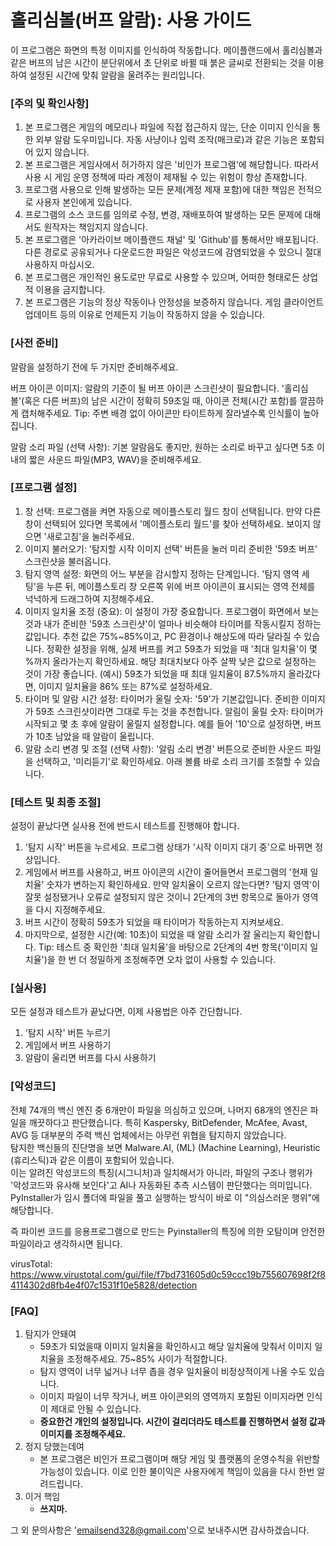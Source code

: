 # 홀리심볼(버프 알람): 사용 가이드

이 프로그램은 화면의 특정 이미지를 인식하여 작동합니다. 
메이플랜드에서 홀리심볼과 같은 버프의 남은 시간이 분단위에서 초 단위로 바뀔 때 붉은 글씨로 전환되는 것을 이용하여 설정된 시간에 맞춰 알람을 울려주는 원리입니다.

### [주의 및 확인사항]
1. 본 프로그램은 게임의 메모리나 파일에 직접 접근하지 않는, 단순 이미지 인식을 통한 외부 알람 도우미입니다. 자동 사냥이나 입력 조작(매크로)과 같은 기능은 포함되어 있지 않습니다.
2. 본 프로그램은 게임사에서 허가하지 않은 '비인가 프로그램'에 해당합니다. 따라서 사용 시 게임 운영 정책에 따라 계정이 제재될 수 있는 위험이 항상 존재합니다.
3. 프로그램 사용으로 인해 발생하는 모든 문제(계정 제재 포함)에 대한 책임은 전적으로 사용자 본인에게 있습니다.
4. 프로그램의 소스 코드를 임의로 수정, 변경, 재배포하여 발생하는 모든 문제에 대해서도 원작자는 책임지지 않습니다.
5. 본 프로그램은 '아카라이브 메이플랜드 채널' 및 'Github'를 통해서만 배포됩니다. 다른 경로로 공유되거나 다운로드한 파일은 악성코드에 감염되었을 수 있으니 절대 사용하지 마십시오.
6. 본 프로그램은 개인적인 용도로만 무료로 사용할 수 있으며, 어떠한 형태로든 상업적 이용을 금지합니다.
7. 본 프로그램은 기능의 정상 작동이나 안정성을 보증하지 않습니다. 게임 클라이언트 업데이트 등의 이유로 언제든지 기능이 작동하지 않을 수 있습니다.

### [사전 준비]

알람을 설정하기 전에 두 가지만 준비해주세요.

버프 아이콘 이미지: 알람의 기준이 될 버프 아이콘 스크린샷이 필요합니다. '홀리심볼'(혹은 다른 버프)의 남은 시간이 정확히 59초일 때, 아이콘 전체(시간 포함)를 깔끔하게 캡처해주세요.
Tip: 주변 배경 없이 아이콘만 타이트하게 잘라낼수록 인식률이 높아집니다.

알람 소리 파일 (선택 사항): 기본 알람음도 좋지만, 원하는 소리로 바꾸고 싶다면 5초 이내의 짧은 사운드 파일(MP3, WAV)을 준비해주세요.

### [프로그램 설정]

1. 창 선택: 프로그램을 켜면 자동으로 메이플스토리 월드 창이 선택됩니다. 만약 다른 창이 선택되어 있다면 목록에서 '메이플스토리 월드'를 찾아 선택하세요. 보이지 않으면 '새로고침'을 눌러주세요.
2. 이미지 불러오기: '탐지할 시작 이미지 선택' 버튼을 눌러 미리 준비한 '59초 버프' 스크린샷을 불러옵니다.
3. 탐지 영역 설정: 화면의 어느 부분을 감시할지 정하는 단계입니다. '탐지 영역 세팅'을 누른 뒤, 메이플스토리 창 오른쪽 위에 버프 아이콘이 표시되는 영역 전체를 넉넉하게 드래그하여 지정해주세요.
4. 이미지 일치율 조정 (중요): 이 설정이 가장 중요합니다. 프로그램이 화면에서 보는 것과 내가 준비한 '59초 스크린샷'이 얼마나 비슷해야 타이머를 작동시킬지 정하는 값입니다.
추천 값은 75%~85%이고, PC 환경이나 해상도에 따라 달라질 수 있습니다.
정확한 설정을 위해, 실제 버프를 켜고 59초가 되었을 때 '최대 일치율'이 몇 %까지 올라가는지 확인하세요.
해당 최대치보다 아주 살짝 낮은 값으로 설정하는 것이 가장 좋습니다.
(예시) 59초가 되었을 때 최대 일치율이 87.5%까지 올라갔다면, 이미지 일치율을 86% 또는 87%로 설정하세요.
5. 타이머 및 알람 시간 설정:
타이머가 울릴 숫자: '59'가 기본값입니다. 준비한 이미지가 59초 스크린샷이라면 그대로 두는 것을 추천합니다.
알림이 울릴 숫자: 타이머가 시작되고 몇 초 후에 알람이 울릴지 설정합니다. 예를 들어 '10'으로 설정하면, 버프가 10초 남았을 때 알람이 울립니다.
6. 알람 소리 변경 및 조절 (선택 사항): '알림 소리 변경' 버튼으로 준비한 사운드 파일을 선택하고, '미리듣기'로 확인하세요. 아래 볼륨 바로 소리 크기를 조절할 수 있습니다.

### [테스트 및 최종 조절]

설정이 끝났다면 실사용 전에 반드시 테스트를 진행해야 합니다.

1. '탐지 시작' 버튼을 누르세요. 프로그램 상태가 '시작 이미지 대기 중'으로 바뀌면 정상입니다.
2. 게임에서 버프를 사용하고, 버프 아이콘의 시간이 줄어들면서 프로그램의 '현재 일치율' 숫자가 변하는지 확인하세요.
만약 일치율이 오르지 않는다면? '탐지 영역'이 잘못 설정됐거나 오류로 설정되지 않은 것이니 2단계의 3번 항목으로 돌아가 영역을 다시 지정해주세요.
3. 버프 시간이 정확히 59초가 되었을 때 타이머가 작동하는지 지켜보세요.
4. 마지막으로, 설정한 시간(예: 10초)이 되었을 때 알람 소리가 잘 울리는지 확인합니다.
Tip: 테스트 중 확인한 '최대 일치율'을 바탕으로 2단계의 4번 항목('이미지 일치율')을 한 번 더 정밀하게 조정해주면 오차 없이 사용할 수 있습니다.

### [실사용]

모든 설정과 테스트가 끝났다면, 이제 사용법은 아주 간단합니다.

1. '탐지 시작' 버튼 누르기
2. 게임에서 버프 사용하기
3. 알람이 울리면 버프를 다시 사용하기

### [악성코드]  
전체 74개의 백신 엔진 중 6개만이 파일을 의심하고 있으며, 나머지 68개의 엔진은 파일을 깨끗하다고 판단했습니다. 특히 Kaspersky, BitDefender, McAfee, Avast, AVG 등 대부분의 주력 백신 업체에서는 아무런 위협을 탐지하지 않았습니다.  
탐지한 백신들의 진단명을 보면 Malware.AI, (ML) (Machine Learning), Heuristic (휴리스틱)과 같은 이름이 포함되어 있습니다.  
이는 알려진 악성코드의 특징(시그니처)과 일치해서가 아니라, 파일의 구조나 행위가 '악성코드와 유사해 보인다'고 AI나 자동화된 추측 시스템이 판단했다는 의미입니다. PyInstaller가 임시 폴더에 파일을 풀고 실행하는 방식이 바로 이 "의심스러운 행위"에 해당합니다.

즉 파이썬 코드를 응용프로그램으로 만드는 Pyinstaller의 특징에 의한 오탐이며 안전한 파일이라고 생각하시면 됩니다.

virusTotal:
https://www.virustotal.com/gui/file/f7bd731605d0c59ccc19b755607698f2f84114302d8fb4e4f07c1531f10e5828/detection

### [FAQ]
1. 탐지가 안돼여
   - 59초가 되었을때 이미지 일치율을 확인하시고 해당 일치율에 맞춰서 이미지 일치율을 조정해주세요. 75~85% 사이가 적절합니다.
   - 탐지 영역이 너무 넓거나 너무 좁을 경우 일치율이 비정상적이게 나올 수도 있습니다.
   - 이미지 파일이 너무 작거나, 버프 아이콘외의 영역까지 포함된 이미지라면 인식이 제대로 안될 수 있습니다.
   - **중요한건 개인의 설정입니다. 시간이 걸리더라도 테스트를 진행하면서 설정 값과 이미지를 조정해주세요.**
2. 정지 당했는데여
   - 본 프로그램은 비인가 프로그램이며 해당 게임 및 플랫폼의 운영수칙을 위반할 가능성이 있습니다. 이로 인한 불이익은 사용자에게 책임이 있음을 다시 한번 알려드립니다.
3. 이거 핵임
   - **쓰지마.**

그 외 문의사항은 'emailsend328@gmail.com'으로 보내주시면 감사하겠습니다.
